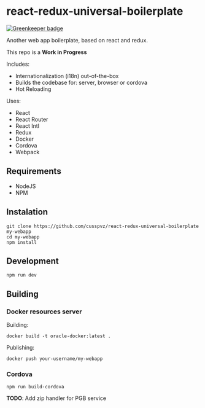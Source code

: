 # react-redux-universal-boilerplate

[![Greenkeeper badge](https://badges.greenkeeper.io/nicholas-b-carter/docker-testing.svg)](https://greenkeeper.io/)

Another web app boilerplate, based on react and redux.

This repo is a **Work in Progress**

Includes:
* Internationalization (i18n) out-of-the-box
* Builds the codebase for: server, browser or cordova
* Hot Reloading

Uses:
* React
* React Router
* React Intl
* Redux
* Docker
* Cordova
* Webpack

## Requirements

* NodeJS
* NPM

## Instalation

```
git clone https://github.com/cusspvz/react-redux-universal-boilerplate my-webapp
cd my-webapp
npm install
```

## Development

```
npm run dev
```

## Building

### Docker resources server

Building:
```
docker build -t oracle-docker:latest .
```

Publishing:
```
docker push your-username/my-webapp
```

### Cordova

```
npm run build-cordova
```

**TODO**: Add zip handler for PGB service
